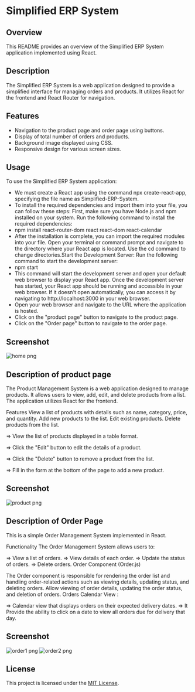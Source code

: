 # Simplified ERP System

## Overview

This README provides an overview of the Simplified ERP System application implemented using React.

## Description

The Simplified ERP System is a web application designed to provide a simplified interface for managing orders and products. It utilizes React for the frontend and React Router for navigation.

## Features

- Navigation to the product page and order page using buttons.
- Display of total number of orders and products.
- Background image displayed using CSS.
- Responsive design for various screen sizes.


## Usage

To use the Simplified ERP System application:

- We must create a React app using the command npx create-react-app, specifying the file name as Simplified-ERP-System.
- To install the required dependencies and import them into your file, you can follow these steps:
  First, make sure you have Node.js and npm installed on your system.
  Run the following command to install the required dependencies:
- npm install react-router-dom react react-dom react-calendar
- After the installation is complete, you can import the required modules into your file.
  Open your terminal or command prompt and navigate to the directory where your React app is located. Use the cd command to change 
  directories.Start the Development Server: Run the following command to start the development server:
- npm start
- This command will start the development server and open your default web browser to display your React app.
  Once the development server has started, your React app should be running and accessible in your web browser. If it doesn't open 
  automatically, you can access it by navigating to http://localhost:3000 in your web browser.
- Open your web browser and navigate to the URL where the application is hosted.
- Click on the "product page" button to navigate to the product page.
- Click on the "Order page" button to navigate to the order page.

## Screenshot

![home png](https://github.com/prasaddiviti/ERPSystems/assets/141943264/08b5199c-ca6a-4ea9-ae24-e49d12f0884a)

## Description of product page
The Product Management System is a web application designed to manage products. It allows users to view, add, edit, and delete products from a list. The application utilizes React for the frontend.

Features
View a list of products with details such as name, category, price, and quantity.
Add new products to the list.
Edit existing products.
Delete products from the list.

=> View the list of products displayed in a table format.

=> Click the "Edit" button to edit the details of a product.

=> Click the "Delete" button to remove a product from the list.

=> Fill in the form at the bottom of the page to add a new product.
## Screenshot
![product png](https://github.com/prasaddiviti/ERPSystems/assets/141943264/472b7d1a-33c0-4298-aeb3-96b06be62299)

## Description of Order Page
This is a simple Order Management System implemented in React.

Functionality
The Order Management System allows users to:

=> View a list of orders.
=> View details of each order.
=> Update the status of orders.
=> Delete orders.
Order Component (Order.js)

The Order component is responsible for rendering the order list and handling order-related actions such as viewing details, updating status, and deleting orders.
Allow viewing of order details, updating the order status, and deletion
of orders.
Orders Calendar View :

=> Calendar view that displays orders on their expected delivery dates.
=> It Provide the ability to click on a date to view all orders due for delivery that day.
## Screenshot
![order1 png](https://github.com/prasaddiviti/ERPSystems/assets/141943264/ae9bbaf2-3ad7-4a67-9c3b-c10f864e66f9)
![order2 png](https://github.com/prasaddiviti/ERPSystems/assets/141943264/619ac230-723a-4645-8646-96d5a5443bdc)
## License
This project is licensed under the [MIT License](LICENSE).


